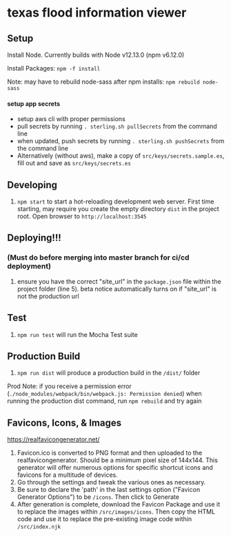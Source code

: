 # texas flood information viewer

## Setup

Install Node.
Currently builds with Node v12.13.0 (npm v6.12.0)

Install Packages: `npm -f install` 

Note: may have to rebuild node-sass after npm installs: `npm rebuild node-sass`

#### setup app secrets
* setup aws cli with proper permissions
* pull secrets by running `. sterling.sh pullSecrets` from the command line
* when updated, push secrets by running `. sterling.sh pushSecrets` from the command line
* Alternatively (without aws), make a copy of `src/keys/secrets.sample.es`, fill out and save as `src/keys/secrets.es`

## Developing

1. `npm start` to start a hot-reloading development web server. First time starting, may require you create the empty directory `dist` in the project root. Open browser to `http://localhost:3545`

## Deploying!!!
### (Must do before merging into master branch for ci/cd deployment)

1. ensure you have the correct "site_url" in the `package.json` file within the project folder (line 5). beta notice automatically turns on if "site_url" is not the production url

## Test

1. `npm run test` will run the Mocha Test suite

## Production Build

1. `npm run dist` will produce a production build in the `/dist/` folder

Prod Note: if you receive a permission error (`./node_modules/webpack/bin/webpack.js: Permission denied`) when running the production dist command, run `npm rebuild` and try again

## Favicons, Icons, & Images

https://realfavicongenerator.net/
1. Favicon.ico is converted to PNG format and then uploaded to the realfavicongenerator. Should be a minimum pixel size of 144x144. This generator will offer numerous options for specific shortcut icons and favicons for a multitude of devices.
2. Go through the settings and tweak the various ones as necessary.
3. Be sure to declare the 'path' in the last settings option ("Favicon Generator Options") to be `/icons`. Then click to Generate
4. After generation is complete, download the Favicon Package and use it to replace the images within `/src/images/icons`. Then copy the HTML code and use it to replace the pre-existing image code within `/src/index.njk`
